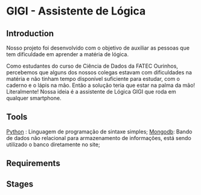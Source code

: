 # GIGI - Assistente de Lógica

## Introduction
Nosso projeto foi desenvolvido com o objetivo de auxiliar as pessoas que tem dificuldade em aprender a matéria de lógica.

Como estudantes do curso de Ciência de Dados da FATEC Ourinhos, percebemos que alguns dos nossos colegas estavam com dificuldades na matéria e não tinham tempo disponível suficiente para estudar, com o caderno e o lápis na mão. 
Então a solução teria que estar na palma da mão! Literalmente! Nossa ideia é a assistente de Lógica GIGI que roda em qualquer smartphone.

## Tools
[Python](https://www.python.org/) : Linguagem de programação de sintaxe simples;
[Mongodb](https://www.mongodb.com/): Bando de dados não relacional para armazenamento de informações, está sendo utilizado o banco diretamente no site;

## Requirements

## Stages
